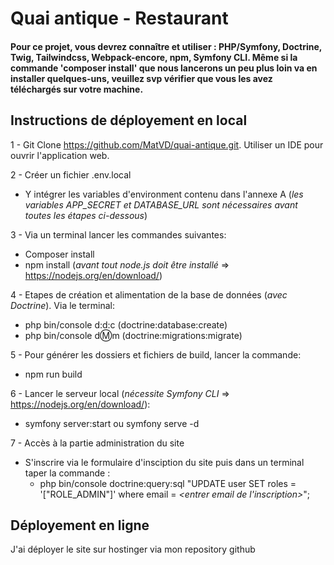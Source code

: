 # Quai antique - Restaurant

#### Pour ce projet, vous devrez connaître et utiliser : PHP/Symfony, Doctrine, Twig, Tailwindcss, Webpack-encore, npm, Symfony CLI. Même si la commande 'composer install' que nous lancerons un peu plus loin va en installer quelques-uns, veuillez svp vérifier que vous les avez téléchargés sur votre machine.

## Instructions de déployement en local  

1 - Git Clone https://github.com/MatVD/quai-antique.git. Utiliser un IDE pour ouvrir l'application web.

2 - Créer un fichier .env.local
- Y intégrer les variables d'environment contenu dans l'annexe A (_les variables APP_SECRET et DATABASE_URL sont nécessaires avant toutes les étapes ci-dessous_)

3 - Via un terminal lancer les commandes suivantes:
- Composer install
- npm install (_avant tout node.js doit être installé_ => https://nodejs.org/en/download/)

4 - Etapes de création et alimentation de la base de données (_avec Doctrine_). Via le terminal:
- php bin/console d:d:c (doctrine:database:create)
- php bin/console d:m:m (doctrine:migrations:migrate)

5 - Pour générer les dossiers et fichiers de build, lancer la commande:
- npm run build

6 - Lancer le serveur local (_nécessite Symfony CLI_ => https://nodejs.org/en/download/): 
- symfony server:start ou symfony serve -d

7 - Accès à la partie administration du site
- S'inscrire via le formulaire d'insciption du site puis dans un terminal taper la commande :
  - php bin/console doctrine:query:sql "UPDATE user SET roles = '[\"ROLE_ADMIN\"]' where email = _<entrer email de l'inscription>_";


  
## Déployement en ligne
J'ai déployer le site sur hostinger via mon repository github